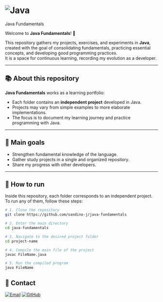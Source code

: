 # ![Java](https://img.shields.io/badge/Java-007396?style=for-the-badge&logo=java&logoColor=white)

Java Fundamentals

Welcome to **Java Fundamentals**! 🚀  

This repository gathers my projects, exercises, and experiments in **Java**, created with the goal of consolidating fundamentals, practicing essential concepts, and developing good programming practices.  
It is a space for continuous learning, recording my evolution as a developer.

---

## 📚 About this repository

**Java Fundamentals** works as a learning portfolio:  
- Each folder contains an **independent project** developed in Java.  
- Projects may vary from simple examples to more elaborate implementations.  
- The focus is to document my learning journey and practice programming with Java.  

---

## 🎯 Main goals

- Strengthen fundamental knowledge of the language.  
- Gather study projects in a single and organized repository.  
- Share my progress with other developers.  

---

## 🚀 How to run

Inside this repository, each folder corresponds to an independent project.  
To run any of them, follow these steps:

```bash
# 1. Clone the repository
git clone https://github.com/sandino-j/java-fundamentals

# 2. Enter the main directory
cd java-fundamentals

# 3. Navigate to the desired project folder
cd project-name

# 4. Compile the main file of the project
javac FileName.java

# 5. Run the compiled program
java FileName

```



## 📧 Contact

[![Email](https://img.shields.io/badge/Email-sandino.sh@gmail.com-red?style=for-the-badge&logo=gmail&logoColor=white)](mailto:sandino.sh@gmail.com)
[![GitHub](https://img.shields.io/badge/GitHub-sandino--j-181717?style=for-the-badge\&logo=github\&logoColor=white)](https://github.com/sandino-j)


